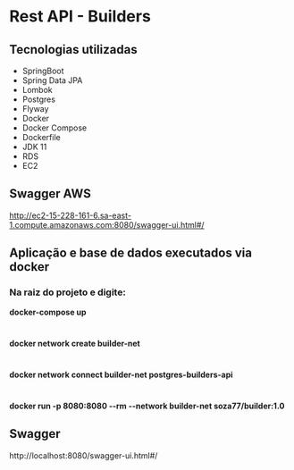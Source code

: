 # Rest API - Builders
## Tecnologias utilizadas
* SpringBoot
* Spring Data JPA
* Lombok
* Postgres
* Flyway
* Docker
* Docker Compose
* Dockerfile
* JDK 11
* RDS
* EC2

## Swagger AWS
http://ec2-15-228-161-6.sa-east-1.compute.amazonaws.com:8080/swagger-ui.html#/

## Aplicação e base de dados executados via docker
### Na raiz do projeto e digite:
**docker-compose up**
#
**docker network create builder-net**
#
**docker network connect builder-net postgres-builders-api**
#
**docker run -p 8080:8080 --rm --network builder-net soza77/builder:1.0**

## Swagger
http://localhost:8080/swagger-ui.html#/
